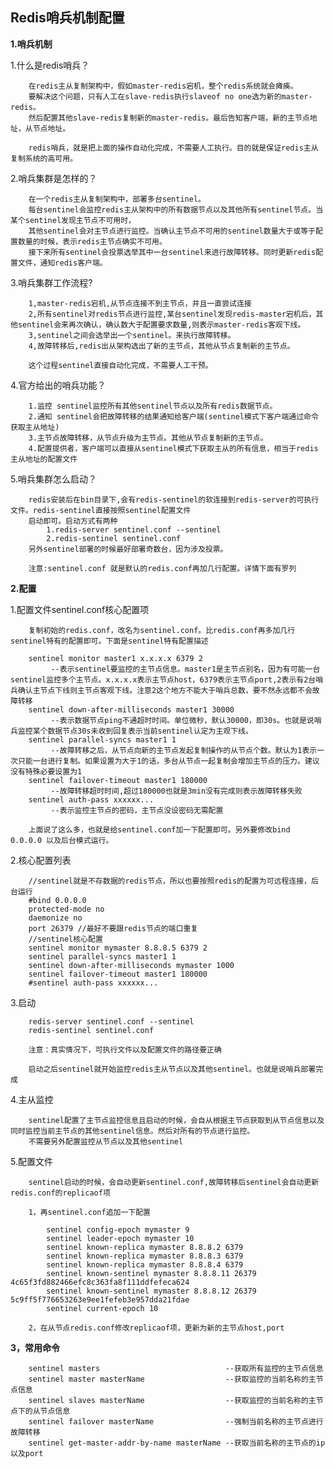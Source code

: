 ## Redis哨兵机制配置

**1.哨兵机制**

1.什么是redis哨兵？

		在redis主从复制架构中，假如master-redis宕机，整个redis系统就会瘫痪。
		要解决这个问题，只有人工在slave-redis执行slaveof no one选为新的master-redis。
		然后配置其他slave-redis复制新的master-redis。最后告知客户端，新的主节点地址，从节点地址。
		
		redis哨兵，就是把上面的操作自动化完成，不需要人工执行。目的就是保证redis主从复制系统的高可用。

2.哨兵集群是怎样的？

		在一个redis主从复制架构中，部署多台sentinel。
		每台sentinel会监控redis主从架构中的所有数据节点以及其他所有sentinel节点。当某个sentinel发现主节点不可用时，
		其他sentinel会对主节点进行监控。当确认主节点不可用的sentinel数量大于或等于配置数量的时候，表示redis主节点确实不可用。
		接下来所有sentinel会投票选举其中一台sentinel来进行故障转移。同时更新redis配置文件，通知redis客户端。

3.哨兵集群工作流程?

		1,master-redis宕机,从节点连接不到主节点，并且一直尝试连接
		2,所有sentinel对redis节点进行监控,某台sentinel发现redis-master宕机后，其他sentinel会来再次确认，确认数大于配置要求数量,则表示master-redis客观下线。
		3,sentinel之间会选举出一个sentinel。来执行故障转移。
		4,故障转移后,redis出从架构选出了新的主节点，其他从节点复制新的主节点。

		这个过程sentinel直接自动化完成，不需要人工干预。
	
4.官方给出的哨兵功能？

		1.监控 sentinel监控所有其他sentinel节点以及所有redis数据节点。
		2.通知 sentinel会把故障转移的结果通知给客户端(sentinel模式下客户端通过命令获取主从地址)
		3.主节点故障转移，从节点升级为主节点。其他从节点复制新的主节点。
		4.配置提供者，客户端可以直接从sentinel模式下获取主从的所有信息，相当于redis主从地址的配置文件

5.哨兵集群怎么启动？

		redis安装后在bin目录下,会有redis-sentinel的软连接到redis-server的可执行文件。redis-sentinel直接按照sentinel配置文件
		启动即可。启动方式有两种
			1.redis-server sentinel.conf --sentinel
			2.redis-sentinel sentinel.conf
		另外sentinel部署的时候最好部署奇数台，因为涉及投票。

		注意:sentinel.conf 就是默认的redis.conf再加几行配置。详情下面有罗列

**2.配置**

1.配置文件sentinel.conf核心配置项

		复制初始的redis.conf，改名为sentinel.conf。比redis.conf再多加几行sentinel特有的配置即可。下面是sentinel特有配置描述

		sentinel monitor master1 x.x.x.x 6379 2     
			 --表示sentinel要监控的主节点信息。master1是主节点别名，因为有可能一台sentinel监控多个主节点。x.x.x.x表示主节点host，6379表示主节点port,2表示有2台哨兵确认主节点下线则主节点客观下线。注意2这个地方不能大于哨兵总数，要不然永远都不会故障转移
		sentinel down-after-milliseconds master1 30000
			 --表示数据节点ping不通超时时间。单位微秒，默认30000，即30s。也就是说哨兵监控某个数据节点30s未收到回复表示当前sentinel认定为主观下线。
		sentinel parallel-syncs master1 1
			 --故障转移之后，从节点向新的主节点发起复制操作的从节点个数。默认为1表示一次只能一台进行复制。如果设置为大于1的话，多台从节点一起复制会增加主节点的压力。建议没有特殊必要设置为1
		sentinel failover-timeout master1 180000 
			 --故障转移超时时间,超过180000也就是3min没有完成则表示故障转移失败
		sentinel auth-pass xxxxxx...
			 --表示监控主节点的密码，主节点没设密码无需配置

		上面说了这么多，也就是给sentinel.conf加一下配置即可。另外要修改bind 0.0.0.0 以及后台模式运行。

2.核心配置列表

		//sentinel就是不存数据的redis节点，所以也要按照redis的配置为可远程连接，后台运行
		#bind 0.0.0.0 
		protected-mode no
		daemonize no
		port 26379 //最好不要跟redis节点的端口重复
		//sentinel核心配置
		sentinel monitor mymaster 8.8.8.5 6379 2
		sentinel parallel-syncs master1 1
		sentinel down-after-milliseconds mymaster 1000
		sentinel failover-timeout master1 180000 
		#sentinel auth-pass xxxxxx...
3.启动

		redis-server sentinel.conf --sentinel
		redis-sentinel sentinel.conf

		注意：真实情况下，可执行文件以及配置文件的路径要正确
		
		启动之后sentinel就开始监控redis主从节点以及其他sentinel。也就是说哨兵部署完成

4.主从监控

		sentinel配置了主节点监控信息且启动的时候，会自从根据主节点获取到从节点信息以及同时监控当前主节点的其他sentinel信息。然后对所有的节点进行监控。
		不需要另外配置监控从节点以及其他sentinel

5.配置文件

		sentinel启动的时候，会自动更新sentinel.conf,故障转移后sentinel会自动更新redis.conf的replicaof项

		1，再sentinel.conf追加一下配置

			sentinel config-epoch mymaster 9
			sentinel leader-epoch mymaster 10
			sentinel known-replica mymaster 8.8.8.2 6379
			sentinel known-replica mymaster 8.8.8.3 6379
			sentinel known-replica mymaster 8.8.8.4 6379
			sentinel known-sentinel mymaster 8.8.8.11 26379 4c65f3fd882466efc8c363fa8f111ddfefeca624
			sentinel known-sentinel mymaster 8.8.8.12 26379 5c9ff5f776653263e9ee1fefeb3e957dda21fdae
			sentinel current-epoch 10

		2，在从节点redis.conf修改replicaof项，更新为新的主节点host,port

**3，常用命令**

		sentinel masters  							--获取所有监控的主节点信息
		sentinel master masterName				    --获取监控的当前名称的主节点信息
		sentinel slaves masterName 					--获取监控的当前名称的主节点下的从节点信息
		sentinel failover masterName				--强制当前名称的主节点进行故障转移
		sentinel get-master-addr-by-name masterName --获取当前名称的主节点的ip以及port